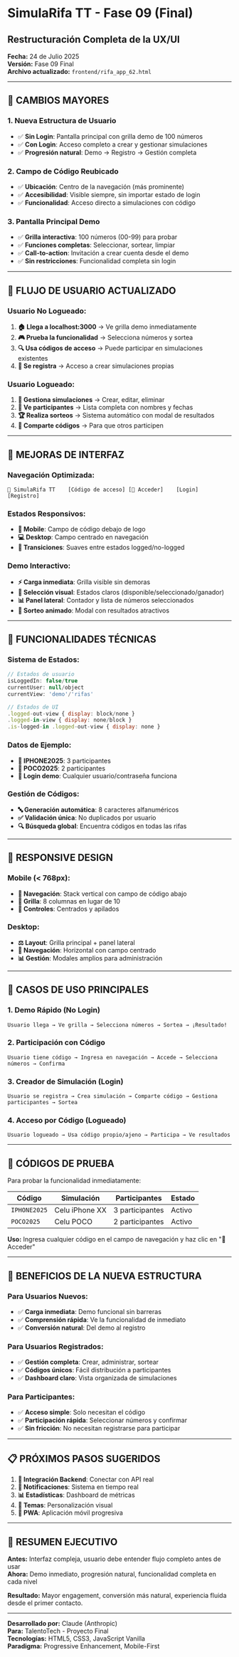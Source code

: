 # SimulaRifa TT - Fase 09 (Final)
## Restructuración Completa de la UX/UI

**Fecha:** 24 de Julio 2025  
**Versión:** Fase 09 Final  
**Archivo actualizado:** `frontend/rifa_app_62.html`

---

## 🚀 CAMBIOS MAYORES

### 1. **Nueva Estructura de Usuario**
- ✅ **Sin Login**: Pantalla principal con grilla demo de 100 números
- ✅ **Con Login**: Acceso completo a crear y gestionar simulaciones
- ✅ **Progresión natural**: Demo → Registro → Gestión completa

### 2. **Campo de Código Reubicado**
- ✅ **Ubicación**: Centro de la navegación (más prominente)
- ✅ **Accesibilidad**: Visible siempre, sin importar estado de login
- ✅ **Funcionalidad**: Acceso directo a simulaciones con código

### 3. **Pantalla Principal Demo**
- ✅ **Grilla interactiva**: 100 números (00-99) para probar
- ✅ **Funciones completas**: Seleccionar, sortear, limpiar
- ✅ **Call-to-action**: Invitación a crear cuenta desde el demo
- ✅ **Sin restricciones**: Funcionalidad completa sin login

---

## 🎯 FLUJO DE USUARIO ACTUALIZADO

### **Usuario No Logueado:**
1. **🏠 Llega a localhost:3000** → Ve grilla demo inmediatamente
2. **🎮 Prueba la funcionalidad** → Selecciona números y sortea
3. **🔍 Usa códigos de acceso** → Puede participar en simulaciones existentes
4. **📝 Se registra** → Acceso a crear simulaciones propias

### **Usuario Logueado:**
1. **👤 Gestiona simulaciones** → Crear, editar, eliminar
2. **🎯 Ve participantes** → Lista completa con nombres y fechas
3. **🏆 Realiza sorteos** → Sistema automático con modal de resultados
4. **🔗 Comparte códigos** → Para que otros participen

---

## 🎨 MEJORAS DE INTERFAZ

### **Navegación Optimizada:**
```
🎲 SimulaRifa TT    [Código de acceso] [🎯 Acceder]    [Login] [Registro]
```

### **Estados Responsivos:**
- **📱 Mobile**: Campo de código debajo de logo
- **💻 Desktop**: Campo centrado en navegación
- **🔄 Transiciones**: Suaves entre estados logged/no-logged

### **Demo Interactivo:**
- **⚡ Carga inmediata**: Grilla visible sin demoras
- **🎯 Selección visual**: Estados claros (disponible/seleccionado/ganador)
- **📊 Panel lateral**: Contador y lista de números seleccionados
- **🎊 Sorteo animado**: Modal con resultados atractivos

---

## 🔧 FUNCIONALIDADES TÉCNICAS

### **Sistema de Estados:**
```javascript
// Estados de usuario
isLoggedIn: false/true
currentUser: null/object
currentView: 'demo'/'rifas'

// Estados de UI
.logged-out-view { display: block/none }
.logged-in-view { display: none/block }
.is-logged-in .logged-out-view { display: none }
```

### **Datos de Ejemplo:**
- **📱 IPHONE2025**: 3 participantes
- **📱 POCO2025**: 2 participantes
- **🧪 Login demo**: Cualquier usuario/contraseña funciona

### **Gestión de Códigos:**
- **🔤 Generación automática**: 8 caracteres alfanuméricos
- **✅ Validación única**: No duplicados por usuario
- **🔍 Búsqueda global**: Encuentra códigos en todas las rifas

---

## 📱 RESPONSIVE DESIGN

### **Mobile (< 768px):**
- **📍 Navegación**: Stack vertical con campo de código abajo
- **🔢 Grilla**: 8 columnas en lugar de 10
- **📱 Controles**: Centrados y apilados

### **Desktop:**
- **⚖️ Layout**: Grilla principal + panel lateral
- **🎯 Navegación**: Horizontal con campo centrado
- **📊 Gestión**: Modales amplios para administración

---

## 🚀 CASOS DE USO PRINCIPALES

### 1. **Demo Rápido (No Login)**
```
Usuario llega → Ve grilla → Selecciona números → Sortea → ¡Resultado!
```

### 2. **Participación con Código**
```
Usuario tiene código → Ingresa en navegación → Accede → Selecciona números → Confirma
```

### 3. **Creador de Simulación (Login)**
```
Usuario se registra → Crea simulación → Comparte código → Gestiona participantes → Sortea
```

### 4. **Acceso por Código (Logueado)**
```
Usuario logueado → Usa código propio/ajeno → Participa → Ve resultados
```

---

## 🎯 CÓDIGOS DE PRUEBA

Para probar la funcionalidad inmediatamente:

| Código | Simulación | Participantes | Estado |
|--------|------------|---------------|--------|
| `IPHONE2025` | Celu iPhone XX | 3 participantes | Activo |
| `POCO2025` | Celu POCO | 2 participantes | Activo |

**Uso:** Ingresa cualquier código en el campo de navegación y haz clic en "🎯 Acceder"

---

## 🔮 BENEFICIOS DE LA NUEVA ESTRUCTURA

### **Para Usuarios Nuevos:**
- ✅ **Carga inmediata**: Demo funcional sin barreras
- ✅ **Comprensión rápida**: Ve la funcionalidad de inmediato
- ✅ **Conversión natural**: Del demo al registro

### **Para Usuarios Registrados:**
- ✅ **Gestión completa**: Crear, administrar, sortear
- ✅ **Códigos únicos**: Fácil distribución a participantes
- ✅ **Dashboard claro**: Vista organizada de simulaciones

### **Para Participantes:**
- ✅ **Acceso simple**: Solo necesitan el código
- ✅ **Participación rápida**: Seleccionar números y confirmar
- ✅ **Sin fricción**: No necesitan registrarse para participar

---

## 📋 PRÓXIMOS PASOS SUGERIDOS

1. **🔗 Integración Backend**: Conectar con API real
2. **👥 Notificaciones**: Sistema en tiempo real
3. **📊 Estadísticas**: Dashboard de métricas
4. **🎨 Temas**: Personalización visual
5. **📱 PWA**: Aplicación móvil progresiva

---

## 🎉 RESUMEN EJECUTIVO

**Antes:** Interfaz compleja, usuario debe entender flujo completo antes de usar  
**Ahora:** Demo inmediato, progresión natural, funcionalidad completa en cada nivel

**Resultado:** Mayor engagement, conversión más natural, experiencia fluida desde el primer contacto.

---

**Desarrollado por:** Claude (Anthropic)  
**Para:** TalentoTech - Proyecto Final  
**Tecnologías:** HTML5, CSS3, JavaScript Vanilla  
**Paradigma:** Progressive Enhancement, Mobile-First